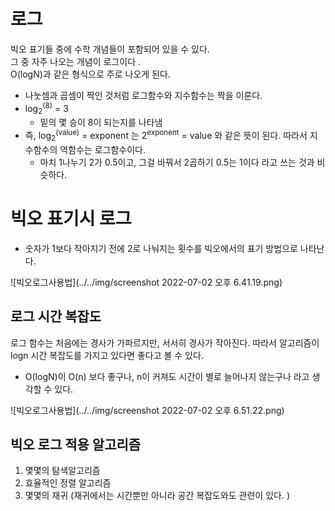 # 로그 
빅오 표기들 중에 수학 개념들이 포함되어 있을 수 있다.
<br>
그 중 자주 나오는 개념이 로그이다 .  
O(logN)과 같은 형식으로 주로 나오게 된다.   

 - 나눗셈과 곱셈이 짝인 것처럼 로그함수와 지수함수는 짝을 이룬다. 
 - log<sub>2</sub><sup>(8)</sup> = 3
    - 밑의 몇 승이 8이 되는지를 나타냄 
- 즉, log<sub>2</sub><sup>(value)</sup> = exponent 는 2<sup>exponent</sup> = value 와 같은 뜻이 된다. 따라서 지수함수의 역함수는 로그함수이다. 
    - 마치 1나누기 2가 0.5이고, 그걸 바꿔서 2곱하기 0.5는 1이다 라고 쓰는 것과 비슷하다.

# 빅오 표기시 로그 
- 숫자가 1보다 작아지기 전에 2로 나눠지는 횟수를 빅오에서의 표기 방법으로 나타난다. 
  
  
![빅오로그사용법](../../img/screenshot 2022-07-02 오후 6.41.19.png)

## 로그 시간 복잡도 
로그 함수는 처음에는 경사가 가파르지만, 서서히 경사가 작아진다. 따라서 알고리즘이 logn 시간 복잡도를 가지고 있다면 좋다고 볼 수 있다. 
- O(logN)이 O(n) 보다 좋구나, n이 커져도 시간이 별로 늘어나지 않는구나 라고 생각할 수 있다. 
  
 
![빅오로그사용법](../../img/screenshot 2022-07-02 오후 6.51.22.png)


## 빅오 로그 적용 알고리즘 
1. 몇몇의 탐색알고리즘 
2. 효율적인 정렬 알고리즘
3. 몇몇의 재귀 (재귀에서는 시간뿐만 아니라 공간 복잡도와도 관련이 있다. )


